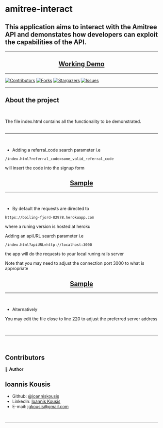 # amitree-interact

## This application aims to interact with the Amitree API and demonstates how developers can exploit the capabilities of the API.

<hr/>
<h2 style="text-align: center"><a href="https://ioanniskousis.github.io/amitree-interact/">Working Demo</a></h2>

<hr/>

<!--
*** Thanks for checking out this README Template. If you have a suggestion that would
*** make this better, please fork the repo and create a pull request or simply open
*** an issue with the tag "enhancement".
*** Thanks again! Now go create something AMAZING! :D
-->

<!-- PROJECT SHIELDS -->
<!--
*** I'm using markdown "reference style" links for readability.
*** Reference links are enclosed in brackets [ ] instead of parentheses ( ).
*** See the bottom of this document for the declaration of the reference variables
*** for contributors-url, forks-url, etc. This is an optional, concise syntax you may use.
*** https://www.markdownguide.org/basic-syntax/#reference-style-links
-->

[![Contributors][contributors-shield]][contributors-url]
[![Forks][forks-shield]][forks-url]
[![Stargazers][stars-shield]][stars-url]
[![Issues][issues-shield]][issues-url]

<hr/>

<!-- ABOUT THE PROJECT -->

## About the project

<br/>

The file index.html contains all the functionality to be demonstrated.  
<br/>
<hr/>
<br/>

- Adding a referral_code search parameter i.e 

```
/index.html?referral_code=some_valid_referral_code 
```

will insert the code into the signup form

<h2 style="text-align: center"><a href="https://ioanniskousis.github.io/amitree-interact?referral_code=cce01187a4764b5f09ee">Sample</a></h2>


<hr/>
<br/>

- By default the requests are directed to 

```
https://boiling-fjord-82978.herokuapp.com
```
where a runing version is hosted at heroku

Adding an apiURL search parameter i.e 

```
/index.html?apiURL=http://localhost:3000
```

the app will do the requests to your local runing rails server

Note that you may need to adjust the connection port 3000 to what is appropriate

<h2 style="text-align: center"><a href="https://ioanniskousis.github.io/amitree-interact?apiURL=http://localhost:3000">Sample</a></h2>

<hr/>
<br/>

- Alternatively
  
You may edit the file close to line 220 to adjust the preferred server address

<br/>
<hr/>
<br/>

<!-- CONTACT -->

## Contributors

:bust_in_silhouette: **Author**

## Ioannis Kousis

- Github: [@ioanniskousis](https://github.com/ioanniskousis)
- Linkedin: [Ioannis Kousis](https://www.linkedin.com/in/jgkousis)
- E-mail: jgkousis@gmail.com

<br/>
<hr/>

<!-- MARKDOWN LINKS & IMAGES -->
<!-- https://www.markdownguide.org/basic-syntax/#reference-style-links -->

[contributors-shield]: https://img.shields.io/github/contributors/ioanniskousis/amitree-interact.svg?style=flat-square
[contributors-url]: https://github.com/ioanniskousis/amitree-interact/graphs/contributors
[forks-shield]: https://img.shields.io/github/forks/ioanniskousis/amitree-interact.svg?style=flat-square
[forks-url]: https://github.com/ioanniskousis/amitree-interact/network/members
[stars-shield]: https://img.shields.io/github/stars/ioanniskousis/amitree-interact.svg?style=flat-square
[stars-url]: https://github.com/ioanniskousis/amitree-interact/stargazers
[issues-shield]: https://img.shields.io/github/issues/ioanniskousis/amitree-interact.svg?style=flat-square
[issues-url]: https://github.com/ioanniskousis/amitree-interact/issues
